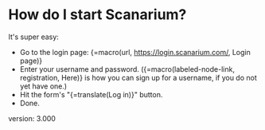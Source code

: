 # How do I start Scanarium?

It's super easy:

* Go to the login page: {=macro(url, https://login.scanarium.com/, Login page)}
* Enter your username and password.
    ({=macro(labeled-node-link, registration, Here)} is how you can sign up for a username, if you do not yet have one.)
* Hit the form's "{=translate(Log in)}" button.
* Done.

version: 3.000
